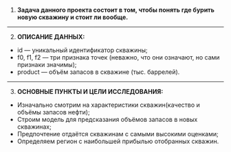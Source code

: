 1. **Задача данного проекта состоит в том, чтобы понять где бурить новую скважину и стоит ли вообще.**
----------------------------------------
2. **ОПИСАНИЕ ДАННЫХ:** 
- id — уникальный идентификатор скважины;
- f0, f1, f2 — три признака точек (неважно, что они означают, но сами признаки значимы);
- product — объём запасов в скважине (тыс. баррелей).
----------------------------------------
3. **ОСНОВНЫЕ ПУНКТЫ И ЦЕЛИ ИССЛЕДОВАНИЯ:**
- Изначально смотрим на характеристики скважин(качество и объёмы запасов нефти);
- Строим модель для предсказания объёмов запасов в новых скважинах;
- Предпочтение отдаётся скважинам с самыми высокими оценками;
- Определяем регион с наибольшей прибылью отобранных скважин.
